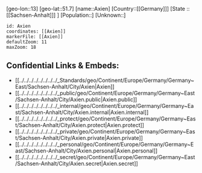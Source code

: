 ﻿---
location: [51.7,13]
mapzoom: [7,12] 
mapmarker: city 
type: City
tags:
- geo/City


SpocWebEntityId: 28951
isDeleted: false
confidential: public

---
[geo-lon::13]
[geo-lat::51.7]
[name::Axien]
[Country::[[Germany]]]
[State ::[[Sachsen-Anhalt]]] ]
[Population::]
[Unknown::]


```leaflet
id: Axien
coordinates: [[Axien]]
markerFile: [[Axien]]
defaultZoom: 11 
maxZoom: 18
```


## Confidential Links & Embeds: 
- [[../../../../../../../../_Standards/geo/Continent/Europe/Germany/Germany~East/Sachsen-Anhalt/City/Axien|Axien]] 
- [[../../../../../../../../_public/geo/Continent/Europe/Germany/Germany~East/Sachsen-Anhalt/City/Axien.public|Axien.public]] 
- [[../../../../../../../../_internal/geo/Continent/Europe/Germany/Germany~East/Sachsen-Anhalt/City/Axien.internal|Axien.internal]] 
- [[../../../../../../../../_protect/geo/Continent/Europe/Germany/Germany~East/Sachsen-Anhalt/City/Axien.protect|Axien.protect]] 
- [[../../../../../../../../_private/geo/Continent/Europe/Germany/Germany~East/Sachsen-Anhalt/City/Axien.private|Axien.private]] 
- [[../../../../../../../../_personal/geo/Continent/Europe/Germany/Germany~East/Sachsen-Anhalt/City/Axien.personal|Axien.personal]] 
- [[../../../../../../../../_secret/geo/Continent/Europe/Germany/Germany~East/Sachsen-Anhalt/City/Axien.secret|Axien.secret]] 
